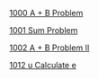 [1000 A + B Problem](https://github.com/wcowboy/StudyNotes/blob/master/ACM/1000%20A%2BB%20Problem.md)

[1001 Sum Problem](https://github.com/wcowboy/StudyNotes/blob/master/ACM/1001%20Sum%20Problem.md)

[1002 A + B Problem II](https://github.com/wcowboy/StudyNotes/blob/master/ACM/1002%20A%20%2B%20B%20Problem%20II.md)

[1012 u Calculate e](https://github.com/wcowboy/StudyNotes/blob/master/ACM/1012%20u%20Calculate%20e.md)

